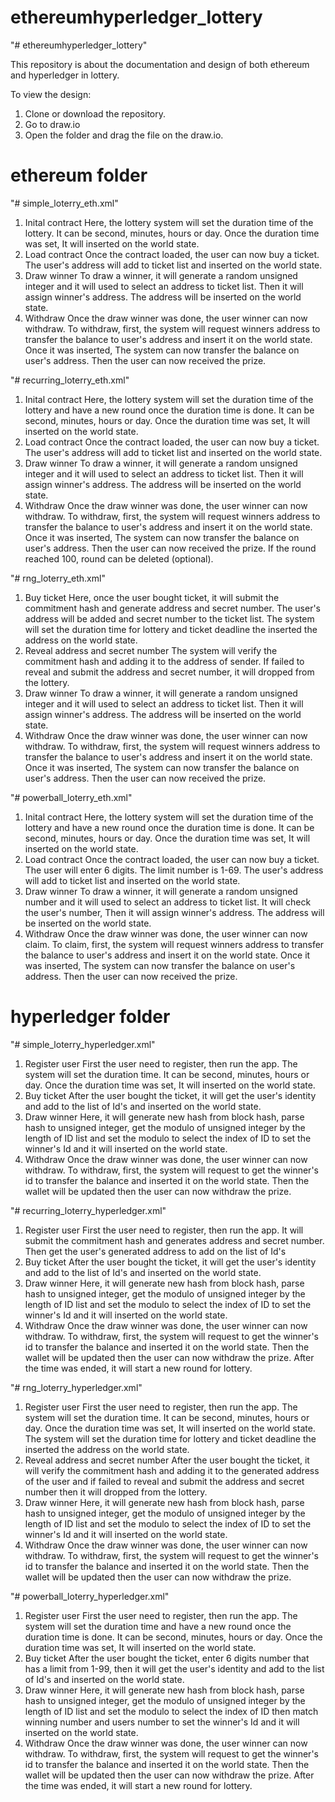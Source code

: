 # ethereumhyperledger_lottery
"# ethereumhyperledger_lottery" 

This repository is about the documentation and design of both ethereum and hyperledger in lottery.

To view the design:
1. Clone or download the repository.
2. Go to draw.io
3. Open the folder and drag the file on the draw.io.

# ethereum folder

"# simple_loterry_eth.xml" 
1. Inital contract
Here, the lottery system will set the duration time of the lottery. It can be second, minutes, hours or day. Once the duration time was set, It will inserted on the world state.
2. Load contract
Once the contract loaded, the user can now buy a ticket. The user's address will add to ticket list and inserted on the world state.
3. Draw winner
To draw a winner, it will generate a random unsigned  integer and it will used to select an address to ticket list. Then it will assign winner's address. The address will be inserted on the world state.
4. Withdraw
Once the draw winner was done, the user winner can now withdraw. To withdraw, first, the system will request winners address to transfer the balance to user's address and insert it on the world state. Once it was inserted, The system can now transfer the balance on user's address. Then the user can now received the prize.

"# recurring_loterry_eth.xml" 

1. Inital contract
Here, the lottery system will set the duration time of the lottery and have a new round once the duration time is done. It can be second, minutes, hours or day. Once the duration time was set, It will inserted on the world state.
2. Load contract
Once the contract loaded, the user can now buy a ticket. The user's address will add to ticket list and inserted on the world state.
3. Draw winner
To draw a winner, it will generate a random unsigned  integer and it will used to select an address to ticket list. Then it will assign winner's address. The address will be inserted on the world state.
4. Withdraw
Once the draw winner was done, the user winner can now withdraw. To withdraw, first, the system will request winners address to transfer the balance to user's address and insert it on the world state. Once it was inserted, The system can now transfer the balance on user's address. Then the user can now received the prize. If the round reached 100, round can be deleted (optional).

"# rng_loterry_eth.xml" 
1. Buy ticket
Here, once the user bought ticket, it will submit the commitment hash and generate address and secret number. The user's address will be added and secret number to the ticket list. The system will set the duration time for lottery and ticket deadline the inserted the address on the world state.
2. Reveal address and secret number
The system will verify the commitment hash and adding it to the address of sender. If failed to reveal and submit the address and secret number, it will dropped from the lottery.
3. Draw winner
To draw a winner, it will generate a random unsigned  integer and it will used to select an address to ticket list. Then it will assign winner's address. The address will be inserted on the world state.
4. Withdraw
Once the draw winner was done, the user winner can now withdraw. To withdraw, first, the system will request winners address to transfer the balance to user's address and insert it on the world state. Once it was inserted, The system can now transfer the balance on user's address. Then the user can now received the prize.

"# powerball_loterry_eth.xml" 
1. Inital contract
Here, the lottery system will set the duration time of the lottery and have a new round once the duration time is done. It can be second, minutes, hours or day. Once the duration time was set, It will inserted on the world state.
2. Load contract
Once the contract loaded, the user can now buy a ticket. The user will enter 6 digits. The limit number is 1-69. The user's address will add to ticket list and inserted on the world state.
3. Draw winner
To draw a winner, it will generate a random unsigned  number and it will used to select an address to ticket list. It will check the user's number, Then it will assign winner's address. The address will be inserted on the world state.
4. Withdraw
Once the draw winner was done, the user winner can now claim. To claim, first, the system will request winners address to transfer the balance to user's address and insert it on the world state. Once it was inserted, The system can now transfer the balance on user's address. Then the user can now received the prize.

# hyperledger folder

"# simple_loterry_hyperledger.xml" 
1. Register user
First the user need to register, then run the app. The system will set the duration time. It can be second, minutes, hours or day. Once the duration time was set, It will inserted on the world state.
2. Buy ticket
After the user bought the ticket, it will get the user's identity and add to the list of Id's and inserted on the world state.
3. Draw winner
Here, it will generate new hash from block hash, parse hash to unsigned integer, get the modulo of unsigned integer by the length of ID list and set the modulo to select the index of ID to set the winner's Id and it will inserted on the world state.
4. Withdraw
Once the draw winner was done, the user winner can now withdraw. To withdraw, first, the system will request to get the winner's id to transfer the balance and inserted it on the world state. Then the wallet will be updated then the user can now withdraw the prize. 

"# recurring_loterry_hyperledger.xml" 
1. Register user
First the user need to register, then run the app. It will submit the commitment hash and generates address and secret number. Then get the user's generated address to add on the list of Id's
2. Buy ticket
After the user bought the ticket, it will get the user's identity and add to the list of Id's and inserted on the world state.
3. Draw winner
Here, it will generate new hash from block hash, parse hash to unsigned integer, get the modulo of unsigned integer by the length of ID list and set the modulo to select the index of ID to set the winner's Id and it will inserted on the world state.
4. Withdraw
Once the draw winner was done, the user winner can now withdraw. To withdraw, first, the system will request to get the winner's id to transfer the balance and inserted it on the world state. Then the wallet will be updated then the user can now withdraw the prize. After the time was ended, it will start a new round for lottery.

"# rng_loterry_hyperledger.xml" 
1. Register user
First the user need to register, then run the app. The system will set the duration time. It can be second, minutes, hours or day. Once the duration time was set, It will inserted on the world state. The system will set the duration time for lottery and ticket deadline the inserted the address on the world state.
2. Reveal address and secret number
After the user bought the ticket, it will verify the commitment hash and adding it to the generated address of the user and if failed to reveal and submit the address and secret number then it will dropped from the lottery.
3. Draw winner
Here, it will generate new hash from block hash, parse hash to unsigned integer, get the modulo of unsigned integer by the length of ID list and set the modulo to select the index of ID to set the winner's Id and it will inserted on the world state.
4. Withdraw
Once the draw winner was done, the user winner can now withdraw. To withdraw, first, the system will request to get the winner's id to transfer the balance and inserted it on the world state. Then the wallet will be updated then the user can now withdraw the prize. 

"# powerball_loterry_hyperledger.xml" 
1. Register user
First the user need to register, then run the app. The system will set the duration time and have a new round once the duration time is done. It can be second, minutes, hours or day. Once the duration time was set, It will inserted on the world state.
2. Buy ticket
After the user bought the ticket, enter 6 digits number that has a limit from 1-99, then it will get the user's identity and add to the list of Id's and inserted on the world state.
3. Draw winner
Here, it will generate new hash from block hash, parse hash to unsigned integer, get the modulo of unsigned integer by the length of ID list and set the modulo to select the index of ID then match winning number and users number to set the winner's Id and it will inserted on the world state.
4. Withdraw
Once the draw winner was done, the user winner can now withdraw. To withdraw, first, the system will request to get the winner's id to transfer the balance and inserted it on the world state. Then the wallet will be updated then the user can now withdraw the prize. After the time was ended, it will start a new round for lottery.

